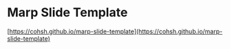 # Marp Slide Template
[https://cohsh.github.io/marp-slide-template](https://cohsh.github.io/marp-slide-template)